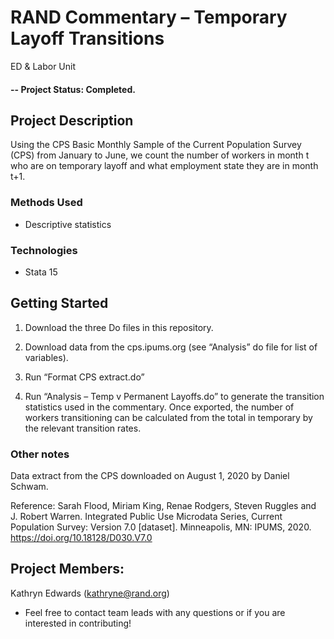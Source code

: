 # RAND Commentary – Temporary Layoff Transitions
ED & Labor Unit

#### -- Project Status: Completed.

## Project Description
Using the CPS Basic Monthly Sample of the Current Population Survey (CPS) from January to June, we count the number of workers in month t who are on temporary layoff and what employment state they are in month t+1. 

### Methods Used
* Descriptive statistics

### Technologies
* Stata 15

## Getting Started

1. Download the three Do files in this repository.

2. Download data from the cps.ipums.org (see “Analysis” do file for list of variables).
    
3. Run “Format CPS extract.do”

4. Run “Analysis – Temp v Permanent Layoffs.do” to generate the transition statistics used in the commentary. Once exported, the number of workers transitioning can be calculated from the total in temporary by the relevant transition rates. 


### Other notes

Data extract from the CPS downloaded on August 1, 2020 by Daniel Schwam.

Reference: Sarah Flood, Miriam King, Renae Rodgers, Steven Ruggles and J. Robert Warren. Integrated Public Use Microdata Series, Current Population Survey: Version 7.0 [dataset]. Minneapolis, MN: IPUMS, 2020. 
https://doi.org/10.18128/D030.V7.0

## Project Members:

Kathryn Edwards (kathryne@rand.org)

* Feel free to contact team leads with any questions or if you are interested in contributing!

